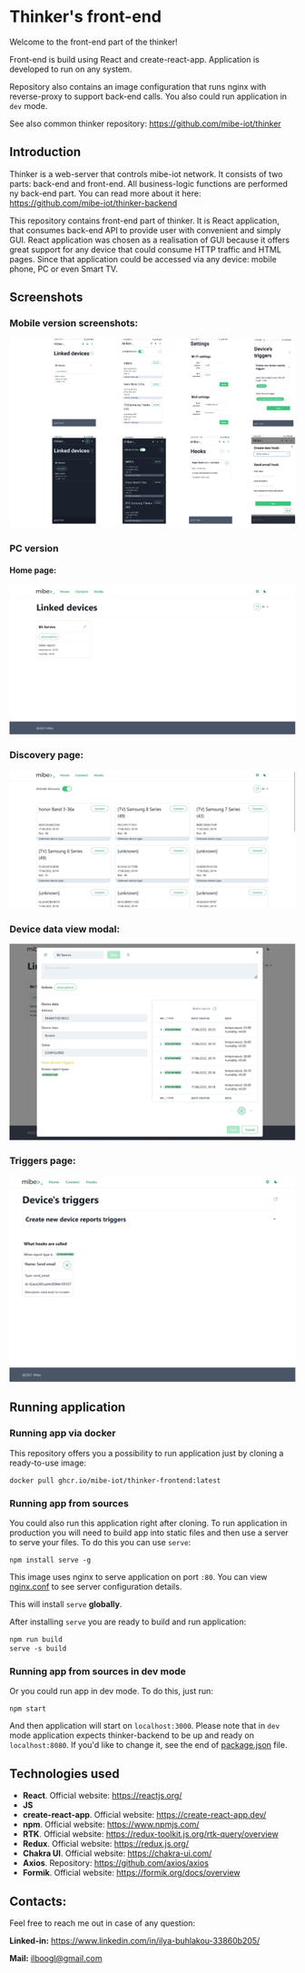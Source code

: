 # Thinker's front-end

Welcome to the front-end part of the thinker!

Front-end is build using React and create-react-app. Application is developed to run on any system.

Repository also contains an image configuration that runs nginx with reverse-proxy to support back-end calls. You also
could run application in `dev` mode.

See also common thinker repository: https://github.com/mibe-iot/thinker

## Introduction

Thinker is a web-server that controls mibe-iot network. It consists of two parts: back-end and front-end. All
business-logic functions are performed ny back-end part. You can read more about it
here: https://github.com/mibe-iot/thinker-backend

This repository contains front-end part of thinker. It is React application, that consumes back-end API to provide user
with convenient and simply GUI. React application was chosen as a realisation of GUI because it offers great support for
any device that could consume HTTP traffic and HTML pages. Since that application could be accessed via any device:
mobile phone, PC or even Smart TV.

## Screenshots

### Mobile version screenshots:

![mobile-screenshots](./screenshots/front-end-screenshots-1.png)

### PC version

#### Home page:

![pc-home-page-screenshot](./screenshots/front-end-screenshots-2.png)

### Discovery page:

![pc-discovery-page-screenshot](./screenshots/front-end-screenshots-3.png)

### Device data view modal:

![pc-discovery-page-screenshot](./screenshots/front-end-screenshots-4.png)

### Triggers page:

![pc-discovery-page-screenshot](./screenshots/front-end-screenshots-5.png)

## Running application

### Running app via docker

This repository offers you a possibility to run application just by cloning a ready-to-use image:

```shell
docker pull ghcr.io/mibe-iot/thinker-frontend:latest
```

### Running app from sources

You could also run this application right after cloning. To run application in production you will need to build app
into static files and then use a server to serve your files. To do this you can use `serve`:

```shell
npm install serve -g
```

This image uses nginx to serve application on port `:80`. You can view [nginx.conf](./nginx.conf) to see server
configuration details.

This will install `serve` **globally**.

After installing `serve` you are ready to build and run application:

```shell
npm run build
serve -s build
```

### Running app from sources in dev mode

Or you could run app in dev mode. To do this, just run:

```shell
npm start
```

And then application will start on `localhost:3000`. Please note that in `dev` mode application expects thinker-backend
to be up and ready on `localhost:8080`. If you'd like to change it, see the end of [package.json](./package.json) file.

## Technologies used

- **React**. Official website: https://reactjs.org/
- **JS**
- **create-react-app**. Official website: https://create-react-app.dev/
- **npm**. Official website: https://www.npmjs.com/
- **RTK**. Official website: https://redux-toolkit.js.org/rtk-query/overview
- **Redux**. Official website: https://redux.js.org/
- **Chakra UI**. Official website: https://chakra-ui.com/
- **Axios**. Repository: https://github.com/axios/axios
- **Formik**. Official website: https://formik.org/docs/overview

## Contacts:

Feel free to reach me out in case of any question:

**Linked-in:** https://www.linkedin.com/in/ilya-buhlakou-33860b205/

**Mail:** ilboogl@gmail.com